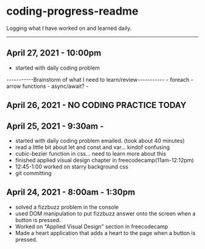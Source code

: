 # coding-progress-readme
Logging what I have worked on and learned daily.

-----------------------------------------------------------------------------------------------------------------------------------------------------------------------------------
## April 27, 2021 - 10:00pm
  - started with daily coding problem

  -----------Brainstorm of what I need to learn/review-----------
    - foreach
    - arrow functions
    - async/await?
    - 


## April 26, 2021 - NO CODING PRACTICE TODAY

## April 25, 2021 - 9:30am -
  - started with daily coding problem emailed. (took about 40 minutes)
  - read a little bit about let and const and var... kindof confusing
  - cubic-bezier function in css... need to learn more about this
  - finished applied visual design chapter in freecodecamp(11am-12:12pm)
  - 12:45-1:00 worked on starry background css
  - git committing

## April 24, 2021 - 8:00am - 1:30pm
  - solved a fizzbuzz problem in the console
  - used DOM manipulation to put fizzbuzz answer onto the screen when a button is pressed.
  - Worked on "Applied Visual Design" section in freecodecamp
  - Made a heart application that adds a heart to the page when a button is pressed.
  
